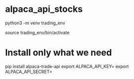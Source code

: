 # alpaca_api_stocks
python3 -m venv trading_env

source trading_env/bin/activate



# Install only what we need
pip install alpaca-trade-api
export ALPACA_API_KEY=
export ALPACA_API_SECRET=